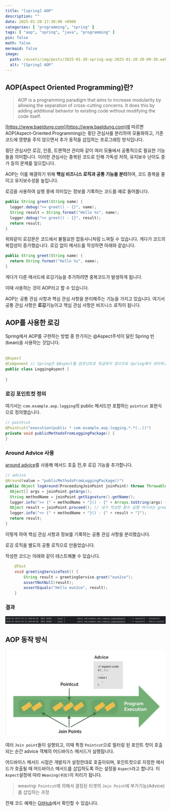```yaml
---
title: "[spring] AOP"
description: ""
date: 2025-01-20 17:30:00 +0900
categories: [ "programming", "spring" ]
tags: [ "aop", "spring", "java", "programming" ]
pin: false
math: false
mermaid: false
image:
  path: /assets/img/posts/2025-01-20-spring-aop-2025-01-20-20-09-36.webp
  alt: "[Spring] AOP"
---
```


## AOP(Aspect Oriented Programming)란?

> AOP is a programming paradigm that aims to increase modularity by allowing the separation of
> cross-cutting concerns. It does this by adding additional behavior to existing code without
> modifying the code itself.

[https://www.baeldung.com](https://www.baeldung.com)에 따르면 AOP(Aspect-Oriented Programming)는 횡단 관심사를
분리하여 모듈화하고, 기존 코드에 영향을 주지 않으면서 추가 동작을 삽입하는 프로그래밍 방식입니다.

횡단 관심사란 로깅, 인증, 트랜잭션 관리와 같이 여러 모듈에서 공통적으로 필요한 기능들을 의미합니다.
이러한 관심사는 중복된 코드로 인해 가독성 저하, 유지보수 난이도 증가 등의 문제를 일으킵니다.

AOP는 이를 해결하기 위해 **핵심 비즈니스 로직과 공통 기능을 분리**하여, 코드 중복을 줄이고 유지보수성을 높입니다.

로깅을 사용하여 실행 중에 의미있는 정보를 기록하는 코드를 예로 들어봅니다.

```java
public String greet(String name) {
  logger.debug(">> greet() - {}", name);
  String result = String.format("Hello %s", name);
  logger.debug("<< greet() - {}", result);
  return result;
}
```

위와같이 로깅문은 코드에서 불필요한 잡동사니처럼 느껴질 수 있습니다.
게다가 코드의 복잡성이 증가했습니다. 로깅 없이 메서드를 작성하면 아래와 같습니다.

```java
public String greet(String name) {
  return String.format("Hello %s", name);
}
```

게다가 다른 메서드에 로깅기능을 추가하려면 중복코드가 발생하게 됩니다.

이때 사용하는 것이 AOP라고 할 수 있습니다.

AOP는 공통 관심 사항과 핵심 관심 사항을 분리해주는 기능을 가지고 있습니다.
여기서 공통 관심 사항은 **로깅**기능이고 핵심 관심 사항은 비즈니스 로직이 됩니다.

## AOP를 사용한 로깅

Spring에서 AOP를 구현하는 방법 중 한가지는 @Aspect주석이 달린 Spring 빈(bean)을 사용하는 것입니다.

```java

@Aspect
@Component // Spring은 @Aspect를 컴포넌트로 취급하지 않으므로 Spring에서 관리하고 컴포넌트 스캐닝을 통해 감지해야 하는 빈임을 나타내기 위해 추가
public class LoggingAspect {

}
```

### 로깅 포인트컷 정의

여기서는 `com.example.aop.logging`의 public 메서드만 포함하는 `pointcut` 표현식으로 정의했습니다.

```java
// pointcut
@Pointcut("execution(public * com.example.aop.logging.*.*(..))")
private void publicMethodsFromLoggingPackage() {
}
```

### Around Advice 사용

[around advice](https://www.baeldung.com/spring-aop-advice-tutorial#around)를 사용해 메서드 호출 전,후 로깅 기능을
추가합니다.

```java
// advice
@Around(value = "publicMethodsFromLoggingPackage()")
public Object logAround(ProceedingJoinPoint joinPoint) throws Throwable {
  Object[] args = joinPoint.getArgs();
  String methodName = joinPoint.getSignature().getName();
  logger.info(">> {" + methodName + "}() - {" + Arrays.toString(args) + "}");
  Object result = joinPoint.proceed(); // 내가 작성한 함수 실행 여기서는 greetingService가 된다.
  logger.info("<< {" + methodName + "}() - {" + result + "}");
  return result;
}
```

이렇게 하여 핵심 관심 사항과 정보를 기록하는 공통 관심 사항을 분리했습니다.

로깅 로직을 별도의 공통 로직으로 만들었습니다.

작성한 코드는 아래와 같이 테스트해볼 수 있습니다.

```java
	@Test
	void greetingServiceTest() {
		String result = greetingService.greet("eun2ce");
		assertNotNull(result);
		assertEquals("Hello eun2ce", result);
	}
```

### 결과

![결과](/assets/img/posts/2025-01-20-spring-aop-2025-01-20-19-54-56.webp)

## AOP 동작 방식

![동작방식](/assets/img/posts/2025-01-20-spring-aop-2025-01-20-20-09-36.webp "출처: baeldung")

여러 `Join point`들이 실행되고, 이때 특정 `Pointcut`으로 필터링 된 포인트 컷이 호출되는 순간 advice 객체의 어드바이스 메서드가 실행됩니다.

어드바이스 메서드 시점은 개발자가 설정한대로 호출이되며, 포인트컷으로 지정한 메서드가 호출될 때 어드바이스 메서드를 삽입하도록 하는 설정을 `Aspect`라고 합니다.
이 `Aspect`설정에 따라 `Weaving(위빙)`이 처리가 됩니다.

> weaving: `Pointcut`에 의해서 결정된 타겟의 `Join Point`에 부가기능(Advice)를 삽입하는 과정

전체 코드 예제는 [GitHub](https://github.com/eun2ce/likelion/tree/main/aop)에서 확인할 수 있습니다.
